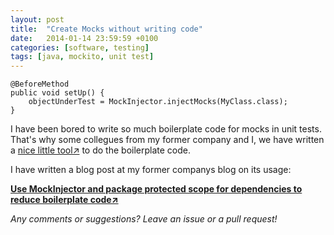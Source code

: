 ```yaml
---
layout: post
title:  "Create Mocks without writing code"
date:   2014-01-14 23:59:59 +0100
categories: [software, testing]
tags: [java, mockito, unit test]
---
```


    @BeforeMethod 
    public void setUp() { 
        objectUnderTest = MockInjector.injectMocks(MyClass.class); 
    } 

I have been bored to write so much boilerplate code for mocks in unit tests.
That's why some collegues from my former company and I, we have written a [nice little tool&#8599;](https://github.com/hypoport/MockInjector) to do the boilerplate code. 

I have written a blog post at my former companys blog on its usage:

**[Use MockInjector and package protected scope for dependencies to reduce boilerplate code&#8599;](https://tech.europace.de/use-mockinjector-and-package-protected-scope-for-dependencies-to-reduce-boilerplate-code/)**



*Any comments or suggestions? Leave an issue or a pull request!*